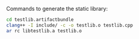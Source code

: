 Commands to generate the static library:

```bash
cd testlib.artifactbundle
clang++ -I include/ -c -o testlib.o testlib.cpp
ar rc libtestlib.a testlib.o
```